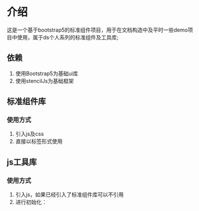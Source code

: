 # 介绍

这是一个基于bootstrap5的标准组件项目，用于在文档构造中及平时一些demo项目中使用，属于ds个人系列的标准组件及工具库;

## 依赖

1. 使用Bootstrap5为基础ui库
2. 使用stencilJs为基础框架

## 标准组件库


### 使用方式

1. 引入js及css
2. 直接以标签形式使用



## js工具库

### 使用方式

1. 引入js，如果已经引入了标准组件库可以不引用
2. 进行初始化：

 <dsb5-alert delay="0" content="目前使用的是组件懒加载的方式进行库的模块加载，如果不初始化模块则第一次调用该模块的同步方法会报错，使用点方法成功后，可以直接使用此js模块" fixed="false" type="warning"></dsb5-alert>

